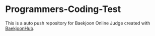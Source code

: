 # Programmers-Coding-Test
This is a auto push repository for Baekjoon Online Judge created with [BaekjoonHub](https://github.com/BaekjoonHub/BaekjoonHub).
